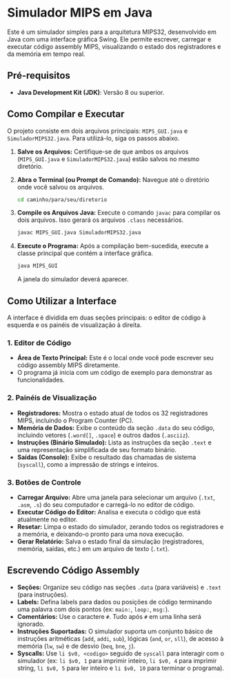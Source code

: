 # Simulador MIPS em Java

Este é um simulador simples para a arquitetura MIPS32, desenvolvido em Java com uma interface gráfica Swing. Ele permite escrever, carregar e executar código assembly MIPS, visualizando o estado dos registradores e da memória em tempo real.

## Pré-requisitos

- **Java Development Kit (JDK)**: Versão 8 ou superior.

## Como Compilar e Executar

O projeto consiste em dois arquivos principais: `MIPS_GUI.java` e `SimuladorMIPS32.java`. Para utilizá-lo, siga os passos abaixo.

1.  **Salve os Arquivos:**
    Certifique-se de que ambos os arquivos (`MIPS_GUI.java` e `SimuladorMIPS32.java`) estão salvos no mesmo diretório.

2.  **Abra o Terminal (ou Prompt de Comando):**
    Navegue até o diretório onde você salvou os arquivos.
    ```bash
    cd caminho/para/seu/diretorio
    ```

3.  **Compile os Arquivos Java:**
    Execute o comando `javac` para compilar os dois arquivos. Isso gerará os arquivos `.class` necessários.
    ```bash
    javac MIPS_GUI.java SimuladorMIPS32.java
    ```

4.  **Execute o Programa:**
    Após a compilação bem-sucedida, execute a classe principal que contém a interface gráfica.
    ```bash
    java MIPS_GUI
    ```
    A janela do simulador deverá aparecer.

## Como Utilizar a Interface

A interface é dividida em duas seções principais: o editor de código à esquerda e os painéis de visualização à direita.

### 1. Editor de Código

-   **Área de Texto Principal:** Este é o local onde você pode escrever seu código assembly MIPS diretamente.
-   O programa já inicia com um código de exemplo para demonstrar as funcionalidades.

### 2. Painéis de Visualização

-   **Registradores:** Mostra o estado atual de todos os 32 registradores MIPS, incluindo o Program Counter (PC).
-   **Memória de Dados:** Exibe o conteúdo da seção `.data` do seu código, incluindo vetores (`.word[]`, `.space`) e outros dados (`.asciiz`).
-   **Instruções (Binário Simulado):** Lista as instruções da seção `.text` e uma representação simplificada de seu formato binário.
-   **Saídas (Console):** Exibe o resultado das chamadas de sistema (`syscall`), como a impressão de strings e inteiros.

### 3. Botões de Controle

-   **Carregar Arquivo:** Abre uma janela para selecionar um arquivo (`.txt`, `.asm`, `.s`) do seu computador e carregá-lo no editor de código.
-   **Executar Código do Editor:** Analisa e executa o código que está atualmente no editor.
-   **Resetar:** Limpa o estado do simulador, zerando todos os registradores e a memória, e deixando-o pronto para uma nova execução.
-   **Gerar Relatório:** Salva o estado final da simulação (registradores, memória, saídas, etc.) em um arquivo de texto (`.txt`).

## Escrevendo Código Assembly

-   **Seções:** Organize seu código nas seções `.data` (para variáveis) e `.text` (para instruções).
-   **Labels:** Defina labels para dados ou posições de código terminando uma palavra com dois pontos (ex: `main:`, `loop:`, `msg:`).
-   **Comentários:** Use o caractere `#`. Tudo após `#` em uma linha será ignorado.
-   **Instruções Suportadas:** O simulador suporta um conjunto básico de instruções aritméticas (`add`, `addi`, `sub`), lógicas (`and`, `or`, `sll`), de acesso à memória (`lw`, `sw`) e de desvio (`beq`, `bne`, `j`).
-   **Syscalls:** Use `li $v0, <codigo>` seguido de `syscall` para interagir com o simulador (ex: `li $v0, 1` para imprimir inteiro, `li $v0, 4` para imprimir string, `li $v0, 5` para ler inteiro e `li $v0, 10` para terminar o programa).
